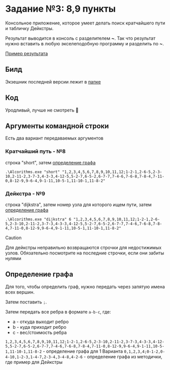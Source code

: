 # Задание №3: 8,9 пункты

Консольное приложение, которое умеет делать поиск кратчайшего пути и табличку Дейкстры.

Результат выводится в консоль с разделителем **~**. Так что результат нужно вставить в любую экселеподобную программу и разделить по **~**.

[Пример результата](https://docs.google.com/spreadsheets/d/1xn0n66SPB2cV4VSrcTHH6fMoy0p8NZ5A2DjEwy5stVA/edit?usp=sharing)

## Билд

Экзешник последней версии лежит в [папке](https://github.com/Splasheriiii/alcorithm/tree/main/builds)

## Код

Уродливый, лучше не смотреть 🥲


## Аргументы командной строки

Есть два вариант передаваемых аргументов

### Кратчайший путь - №8

строка "short", затем [определение графа](##-Определение-графа)

```
.\Alcorithms.exe "short" "1,2,3,4,5,6,7,8,9,10,11,12;1-2-1,2-6-5,2-3-10,2-11-2,3-7-3,4-3-3,4-12-5,5-2-7,6-5-2,6-7-7,7-4-6,7-6-8,7-8-4,7-11-0,8-12-9,9-6-4,9-1-11,10-5-1,11-10-1,11-8-2"
```

### Дейкстра - №9

строка "dijkstra", затем номер узла для которого ищем пути, затем [определение графа](##-Определение-графа)

```
.\Alcorithms.exe "dijkstra" 6 "1,2,3,4,5,6,7,8,9,10,11,12;1-2-1,2-6-5,2-3-10,2-11-2,3-7-3,4-3-3,4-12-5,5-2-7,6-5-2,6-7-7,7-4-6,7-6-8,7-8-4,7-11-0,8-12-9,9-6-4,9-1-11,10-5-1,11-10-1,11-8-2"
```
> [!CAUTION]
> Для дейкстры неправильно возвращаются строчки для недостижимых узлов. Обязательно посмотрите на последние строчки, если они забиты нулями

## Определение графа

Для того, чтобы определить граф, нужно передать через запятую имена всех вершин. 

Затем поставить `;`. 

Затем передать все ребра в формате `a-b-c`, где: 
- a - откуда выходит ребро
- b - куда приходит ребро
- c - вес/стоимость ребра

`1,2,3,4,5,6,7,8,9,10,11,12;1-2-1,2-6-5,2-3-10,2-11-2,3-7-3,4-3-3,4-12-5,5-2-7,6-5-2,6-7-7,7-4-6,7-6-8,7-8-4,7-11-0,8-12-9,9-6-4,9-1-11,10-5-1,11-10-1,11-8-2` - определение графа для 1 Варианта
`0,1,2,3,4;0-1-2,0-4-10,1-2-3,1-4-7,2-3-4,3-4-8,4-2-6` - определение графа из методички, где пример для Дейкстры
